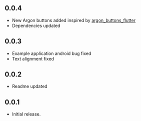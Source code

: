 ## 0.0.4
- New Argon buttons added inspired by [argon_buttons_flutter](https://pub.dev/packages/argon_buttons_flutter)
- Dependencies updated

## 0.0.3
- Example application android bug fixed
- Text alignment fixed

## 0.0.2
- Readme updated

## 0.0.1
- Initial release.